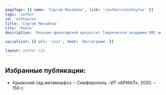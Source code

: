 ```yaml
---
pageTags: [{ name: 'Сергей Михайлов', link: '/authors/mikhaylov' }]
tags: 'author'
id: 'mikhaylov'
title: 'Сергей Михайлов'
city: 'Керчь'
description: 'Окончил философский факультет Таврической академии КФУ им. В. И. Вернадского по специальности религиоведение. Любимые поэты: Б. Рыжий, С. Есенин, Б. Пастернак, В. Маяковский, В. Хлебников, Н. Гумилёв, Д. Новиков.'

socialList: [{ url: 'inst', text: 'Инстаграмм' }]

layout: author.njk
---
```


## Избранные публикации:

- Крымский сад метаморфоз. – Симферополь : ИТ «АРИАЛ», 2020. – 150 c.

